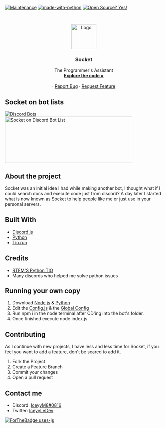[![Maintenance](https://img.shields.io/badge/Maintained%3F-yes-green.svg)](https://GitHub.com/iceyym8/Socket/graphs/commit-activity) 
[![made-with-python](https://img.shields.io/badge/Made%20with-Python-1f425f.svg)](https://www.python.org/)
[![Open Source? Yes!](https://badgen.net/badge/Open%20Source%20%3F/Yes%21/blue?icon=github)](https://github.com/iceyym8/badges)

<br />
<p align="center">
  <a href="https://github.com/iceyym8/Socket">
    <img src="https://i.imgur.com/j4tyi7D.jpgg" alt="Logo" width="80" height="80">
  </a>

  <h3 align="center">Socket</h3>

  <p align="center">
    The Programmer's Assistant
    <br />
    <a href="https://github.com/iceyym8/Socket"><strong>Explore the code »</strong></a>
    <br />
    <br />
    ·
    <a href="https://github.com/iceyym8/Socket/issues">Report Bug</a>
    ·
    <a href="https://discord.xendev.us">Request Feature</a>
  </p>
</p>

## Socket on bot lists
[![Discord Bots](https://discordbots.org/api/widget/786481811681181738.svg)](https://discordbots.org/bot/786481811681181738)
<a href="https://discordbotlist.com/bots/786481811681181738">
    <img
        width="407"
        height="150"
        src="https://discordbotlist.com/bots/786481811681181738/widget"
        alt="Socket on Discord Bot List">
</a>

## About the project
Socket was an initial idea I had while making another bot, I thought what if I could search docs and execute code just from discord?
A day later I started what is now known as <bold>Socket</bold> to help people like me or just use in your personal servers.

## Built With
* [Discord.js](https://discord.js.org)
* [Python](https://python.org)
* [Tio.run](https://tio.run)

## Credits
* [RTFM'S Python TIO](https://github.com/FrenchMasterSword/python-tio)
* Many discords who helped me solve python issues

## Running your own copy
1. Download [Node.js](https://nodejs.org) & [Python](https://python.org)
2. Edit the [Config.js](https://github.com/iceyym8/Socket/config.js) & the [Global Config](https://github.com/iceyym8/Socket/global-settings.json)
3. Run <bold>npm i</bold> in the node terminal after CD'ing into the bot's folder.
4. Once finished execute <bold>node index.js</bold>

## Contributing
As I continue with new projects, I have less and less time for <bold>Socket</bold>, if you feel you want to add a feature, don't be scared to add it.
1. Fork the Project
2. Create a Feature Branch
3. Commit your changes
4. Open a pull request

## Contact me
* Discord: [IceyyM8#0816](https://discord.xendev.us)
* Twitter: [IceyyLeDev](https://twitter.com/IceyyLeDev)

[![ForTheBadge uses-js](http://ForTheBadge.com/images/badges/uses-js.svg)](http://github.com/iceyym8)
